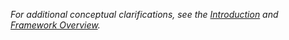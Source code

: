 *For additional conceptual clarifications, see the [Introduction](01-pattern-realism/1-pattern-realism.md) and [Framework Overview](../README.md).*
